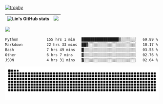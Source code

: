 [![trophy](https://github-profile-trophy.vercel.app/?username=ocss884&column=7)](https://github.com/ocss884)

| ![Lin's GitHub stats](https://github-readme-stats.vercel.app/api?username=ocss884&show_icons=true&hide_border=True&count_private=true) | ![](https://github-readme-streak-stats.herokuapp.com?user=ocss884&hide_border=true&date_format=M%20j%5B%2C%20Y%5D&ring=7EDDCF&fire=7EDDCF") |
| ------------------------------------------------------------ | ------------------------------------------------------------ |

![](https://komarev.com/ghpvc/?username=ocss884&color=brightgreen)

<!--START_SECTION:waka-->

```txt
Python             155 hrs 1 min   █████████████████▒░░░░░░░   69.89 %
Markdown           22 hrs 33 mins  ██▓░░░░░░░░░░░░░░░░░░░░░░   10.17 %
Bash               7 hrs 49 mins   █░░░░░░░░░░░░░░░░░░░░░░░░   03.53 %
Other              6 hrs 7 mins    ▓░░░░░░░░░░░░░░░░░░░░░░░░   02.76 %
JSON               4 hrs 31 mins   ▓░░░░░░░░░░░░░░░░░░░░░░░░   02.04 %
```

<!--END_SECTION:waka-->

<p align="center">
   <img src="https://github.com/ocss884/ocss884/blob/output/github-snake.svg" alt="snake">
</p>
